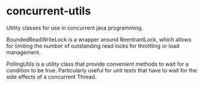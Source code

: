 # concurrent-utils
Utility classes for use in concurrent java programming.

BoundedReadWriteLock is a wrapper around ReentrantLock, which allows for limiting the number of outstanding read locks for throttling or load management.

PollingUtils is a utility class that provide convenient methods to wait for a condition to be true. Particularly useful for unit tests that have to wait for the side effects of a concurrent Thread.
